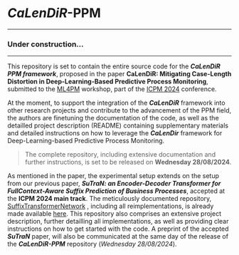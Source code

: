 # *CaLenDiR*-PPM

___
### Under construction...
___
This repository is set to contain the entire source code for the ***CaLenDiR PPM framework***, proposed in the paper **CaLenDiR: Mitigating Case-Length Distortion in Deep-Learning-Based Predictive Process Monitoring**, submitted to the [ML4PM](https://ml4pm.di.unimi.it/) workshop, part of the [ICPM 2024](https://icpmconference.org/2024/) conference. 

At the moment, to support the integration of the ***CaLenDiR*** framework into other research projects and contribute to the advancement of the PPM field, the authors are finetuning the documentation of the code, as well as the detailled project description (README) containing supplementary materials and detailed instructions on how to leverage the ***CaLenDir*** framework for Deep-Learning-based Predictive Process Monitoring. 

> The complete repository, including extensive documentation and further instructions, is set to be released on **Wednesday 28/08/2024**. 

As mentioned in the paper, the experimental setup extends on the setup from our previous paper, ***SuTraN: an Encoder-Decoder Transformer for FullContext-Aware Suffix Prediction of Business Processes***, accepted at the **ICPM 2024 main track**. The meticulously documented repository, [SuffixTransformerNetwork](https://github.com/BrechtWts/SuffixTransformerNetwork/tree/main) , including all reimplementations, is already made available [here](https://github.com/BrechtWts/SuffixTransformerNetwork/tree/main). This repository also comprises an extensive project description, further detailling all implementations, as well as providing clear instructions on how to get started with the code. A preprint of the accepted ***SuTraN*** paper, will also be communicated at the same day of the release of the ***CaLenDiR-PPM*** repository (*Wednesday 28/08/2024*). 
